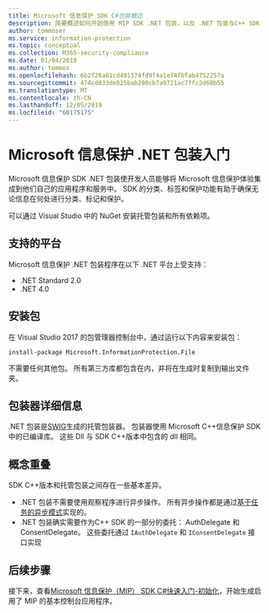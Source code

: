 ```yaml
---
title: Microsoft 信息保护 SDK C#包装概述
description: 简要概述如何开始使用 MIP SDK .NET 包装，以及 .NET 包装与C++ SDK 之间的差异。
author: tommoser
ms.service: information-protection
ms.topic: conceptual
ms.collection: M365-security-compliance
ms.date: 01/04/2019
ms.author: tommos
ms.openlocfilehash: 6b2f26a61cd491574fd9f4a1e74fbfab4752257a
ms.sourcegitcommit: 474cd033de025bab280cb7a9721ac7ffc2d60b55
ms.translationtype: MT
ms.contentlocale: zh-CN
ms.lasthandoff: 12/05/2019
ms.locfileid: "60175175"
---
```

# <a name="getting-started-with-the-microsoft-information-protection-net-wrapper"></a>Microsoft 信息保护 .NET 包装入门

Microsoft 信息保护 SDK .NET 包装使开发人员能够将 Microsoft 信息保护体验集成到他们自己的应用程序和服务中。 SDK 的分类、标签和保护功能有助于确保无论信息在何处进行分类、标记和保护。 

可以通过 Visual Studio 中的 NuGet 安装托管包装和所有依赖项。

## <a name="supported-platforms"></a>支持的平台

Microsoft 信息保护 .NET 包装程序在以下 .NET 平台上受支持：

* .NET Standard 2.0
* .NET 4.0

## <a name="installing-the-package"></a>安装包

在 Visual Studio 2017 的包管理器控制台中，通过运行以下内容来安装包：

`install-package Microsoft.InformationProtection.File`

不需要任何其他包。 所有第三方库都包含在内，并将在生成时复制到输出文件夹。

## <a name="wrapper-details"></a>包装器详细信息

.NET 包装是[SWIG](https://swig.org/)生成的托管包装器。 包装器使用 Microsoft C++信息保护 SDK 中的已编译库。 这些 Dll 与 SDK C++版本中包含的 dll 相同。

## <a name="concept-overlap"></a>概念重叠

SDK C++版本和托管包装之间存在一些基本差异。

* .NET 包装不需要使用观察程序进行异步操作。 所有异步操作都是通过[基于任务的异步模式](https://docs.microsoft.com/en-us/dotnet/standard/asynchronous-programming-patterns/task-based-asynchronous-pattern-tap)实现的。
* .NET 包装确实需要作为C++ SDK 的一部分的委托： AuthDelegate 和 ConsentDelegate。 这些委托通过 `IAuthDelegate` 和 `IConsentDelegate` 接口实现

## <a name="next-steps"></a>后续步骤

接下来，查看[Microsoft 信息保护（MIP） SDK C#快速入门-初始化](quick-app-initialization-csharp.md)，开始生成启用了 MIP 的基本控制台应用程序。
